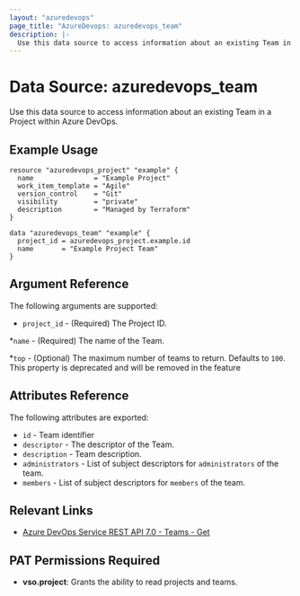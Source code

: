 ```yaml
---
layout: "azuredevops"
page_title: "AzureDevops: azuredevops_team"
description: |-
  Use this data source to access information about an existing Team in a Project within Azure DevOps.
---
```


# Data Source: azuredevops_team

Use this data source to access information about an existing Team in a Project within Azure DevOps.

## Example Usage

```hcl
resource "azuredevops_project" "example" {
  name               = "Example Project"
  work_item_template = "Agile"
  version_control    = "Git"
  visibility         = "private"
  description        = "Managed by Terraform"
}

data "azuredevops_team" "example" {
  project_id = azuredevops_project.example.id
  name       = "Example Project Team"
}
```

## Argument Reference

The following arguments are supported:

* `project_id` - (Required) The Project ID.

*`name` - (Required) The name of the Team.

*`top` - (Optional) The maximum number of teams to return. Defaults to `100`. This property is deprecated and will be removed in the feature

## Attributes Reference

The following attributes are exported:

- `id` - Team identifier
- `descriptor` - The descriptor of the Team.
- `description` - Team description.
- `administrators` - List of subject descriptors for `administrators` of the team.
- `members` - List of subject descriptors for `members` of the team.

## Relevant Links

- [Azure DevOps Service REST API 7.0 - Teams - Get](https://docs.microsoft.com/en-us/rest/api/azure/devops/core/teams/get?view=azure-devops-rest-7.0)

## PAT Permissions Required

- **vso.project**:	Grants the ability to read projects and teams.
